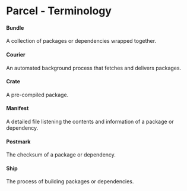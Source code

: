 
# Parcel - Terminology

#### Bundle

A collection of packages or dependencies wrapped together.

#### Courier

An automated background process that fetches and delivers packages.

#### Crate

A pre-compiled package.

#### Manifest

A detailed file listening the contents and information of a package or dependency.

#### Postmark

The checksum of a package or dependency.

#### Ship

The process of building packages or dependencies.

